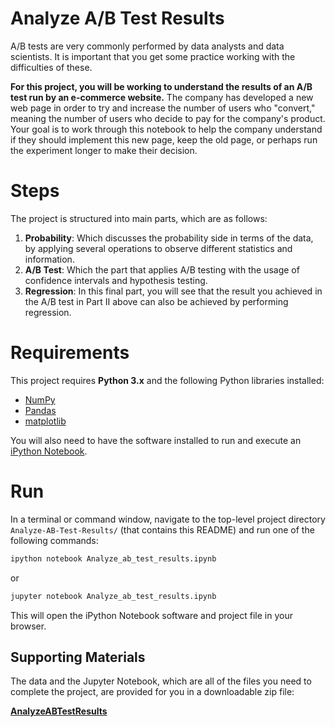 # Analyze A/B Test Results
A/B tests are very commonly performed by data analysts and data scientists. It is important that you get some practice working with the difficulties of these.

**For this project, you will be working to understand the results of an A/B test run by an e-commerce website.** The company has developed a new web page in order to try and increase the number of users who "convert," meaning the number of users who decide to pay for the company's product. Your goal is to work through this notebook to help the company understand if they should implement this new page, keep the old page, or perhaps run the experiment longer to make their decision.

# Steps
The project is structured into main parts, which are as follows:

1. **Probability**: Which discusses the probability side in terms of the data, by applying several operations to observe different statistics and information.
2. **A/B Test**: Which the part that applies A/B testing with the usage of confidence intervals and hypothesis testing.
3. **Regression**:  In this final part, you will see that the result you achieved in the A/B test in Part II above can also be achieved by performing regression.


# Requirements

This project requires **Python 3.x** and the following Python libraries installed:

- [NumPy](http://www.numpy.org/)
- [Pandas](http://pandas.pydata.org)
- [matplotlib](http://matplotlib.org/)

You will also need to have the software installed to run and execute an [iPython Notebook](http://ipython.org/notebook.html).

# Run

In a terminal or command window, navigate to the top-level project directory `Analyze-AB-Test-Results/` (that contains this README) and run one of the following commands:

```bash
ipython notebook Analyze_ab_test_results.ipynb
```  
or
```bash
jupyter notebook Analyze_ab_test_results.ipynb
```

This will open the iPython Notebook software and project file in your browser.


## Supporting Materials
The data and the Jupyter Notebook, which are all of the files you need to complete the project, are provided for you in a downloadable zip file:

[**AnalyzeABTestResults**](https://d17h27t6h515a5.cloudfront.net/topher/2017/December/5a32c9a0_analyzeabtestresults-2/analyzeabtestresults-2.zip)